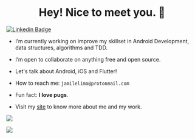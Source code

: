 
<h1 align="center">Hey! Nice to meet you. 👋</h1>

[![Linkedin Badge](https://img.shields.io/badge/-LinkedIn-blue?style=flat-square&logo=Linkedin&logoColor=white)](https://www.linkedin.com/in/jamile-sousa-lima)


- I’m currently working on improve my skillset in Android Development, data structures, algorithms and TDD.

- I’m open to collaborate on anything free and open source.

- Let's talk about Android, iOS and Flutter!

- How to reach me: `jamilelima@protonmail.com`

- Fun fact: **I love pugs**.

- Visit my <a href="https://www.jamile.dev" target="_blank">site</a> to know more about me and my work.

![](https://github-readme-stats.vercel.app/api?username=jamilelima&show_icons=true&hide=contribs&theme=dark)

![](https://github-readme-stats.vercel.app/api/top-langs/?username=jamilelima&layout=compact&hide=ruby,css&theme=dark)

